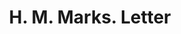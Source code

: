 ---
doi: 10.7916/D82Z2HGJ
date_other: '1908'
date_other_textual: '1908'
form: correspondence
genre:
- Letters (correspondence)
name:
- H. M. Marks
object_in_context_url: https://biggert.cul.columbia.edu/items/view/ave_biggert_00197
subject_hierarchical_geographic:
- Chicago, Illinois, United States
subject_name:
- H. M. Marks
title: H. M. Marks. Letter
sort_title: H. M. Marks. Letter
call_number: ave_biggert_00197
coordinates:
- 41.83694444444445,-87.68472222222222
pid: ave_biggert_00197
identifiers: ave_biggert_00197
thumbnail: https://derivativo-1.library.columbia.edu/iiif/2/ldpd:345156/full/!256,256/0/native.jpg
permalink: /biggert/ave_biggert_00197/
layout: iiif-image-page
---